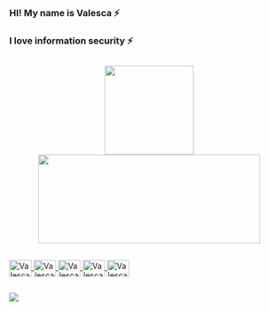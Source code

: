 ### HI! My name is Valesca ⚡
### I love information security ⚡
##

<div align="center">
  <a href="https://github.com/valescaalvesc">
  <img height="160em" src="https://github-readme-stats.vercel.app/api?username=valescaalvesc&show_icons=true&theme=dracula&include_all_commits=true&count_private=true"/>
  <img height="160em" width="400em" src="https://github-readme-stats.vercel.app/api/top-langs/?username=valescaalvesc&layout=compact&langs_count=7&theme=dracula"/>
</div>
  
  ##
  
  <img align="center" alt="Valesca-Js" height="30" width="40" src="https://cdn.jsdelivr.net/gh/devicons/devicon/icons/java/java-original-wordmark.svg">
  <img align="center" alt="Valesca-Js" height="30" width="40" src="https://cdn.jsdelivr.net/gh/devicons/devicon/icons/javascript/javascript-original.svg">
  <img align="center" alt="Valesca-Js" height="30" width="40" src="https://cdn.jsdelivr.net/gh/devicons/devicon/icons/python/python-original.svg">
  <img align="center" alt="Valesca-Js" height="30" width="40" src="https://cdn.jsdelivr.net/gh/devicons/devicon/icons/html5/html5-original.svg">
  <img align="center" alt="Valesca-Js" height="30" width="40" src="https://cdn.jsdelivr.net/gh/devicons/devicon/icons/css3/css3-original.svg">
  
  ##
  
<div>
  <a href="https://www.linkedin.com/in/valesca-alves-99097a21b" target="_blank"><img src="https://img.shields.io/badge/LinkedIn-0077B5?style=for-the-badge&logo=linkedin&logoColor=white" target="_blank"></a> 
</div>
